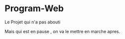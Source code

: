 # Program-Web

Le Projet qui n'a pas abouti

Mais qui est en pause , on va le mettre en marche apres.
